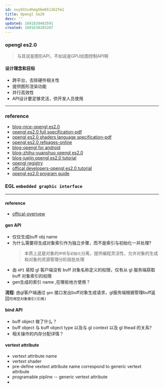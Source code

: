 ```yaml
---
id: noy931vdhmg56m651362fm1
title: Opengl Se20
desc: ''
updated: 1691838483591
created: 1691630285207
---
```


### opengl es2.0
> 与其说是图形API，不如说是GPU绘图控制API啊
#### 设计理念和目标
- 跨平台，去除硬件相关性
- 提供图形渲染功能
- 并行高效性
- API设计要足够灵活，供开发人员使用
------------------

### reference
- [blog-nice-opengl es2.0](http://geekfaner.com/shineengine/blog2_OpenGLESv2_1.html)
- [opengl es2.0 full specification-pdf](https://registry.khronos.org/OpenGL/specs/es/2.0/es_full_spec_2.0.pdf)
- [opengl es2.0 shaders language specification-pdf](https://registry.khronos.org/OpenGL/specs/es/2.0/GLSL_ES_Specification_1.00.pdf)
- [opengl es2.0 refpages-online](https://registry.khronos.org/OpenGL-Refpages/es2.0/)
- [blog-opengl for android](http://lanixzcj.github.io/opengl-es2.0-for-android/)
- [blog-zhihu-yuanshuo opengl es2.0](https://zhuanlan.zhihu.com/p/560012304)
- [blog-juejin opengl es2.0 tutorial](https://juejin.cn/post/7206882855200145465)
- [opengl registry](https://registry.khronos.org/OpenGL/index_es.php)
- [offical developers-opengl es2.0 tutorial](https://tool.oschina.net/uploads/apidocs/android/resources/tutorials/opengl/opengl-es20.html)
- [opengl es2.0 program guide](https://www.opengles-book.com/es2/errata.html)


### EGL `embedded graphic interface`
-------
#### reference
- [offical-overivew](https://www.khronos.org/egl)




#### gen API
- 仅仅生成buff obj name
- 为什么需要将生成对象索引作为独立步骤，而不是索引与初始化一并处理?
  > 本质上这是对象的`声明`与`初始化`分离，提供编程灵活性，允许对象的生成和对象的资源管理分阶段批处理
- 由 `API` 易知 gl 客户端没有 buff 对象名称定义的权限，仅有从 gl 服务端获取 buff 对象索引的权限
- gen生成的索引 name ,在哪些地方使用？

**流程**:
由gl客户端通过 `gen` 接口发出buff对象生成请求，gl服务端根据管理buff返回`可用空对象索引(引用)`

#### bind API
- buff object 做了什么？
- buff object 与 buff object type 以及与 gl context 以及 gl thead 的关系?
- 相关操作的内存分配详情？

#### vertext attribute
- vertext attribute name
- vertext shader
- pre-define vextext attribute name correspond to generic vertext attribute
- programable pipline -- generic vertext attribute
- 